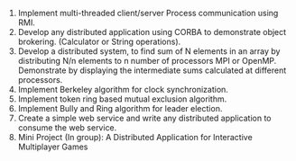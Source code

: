 1. Implement multi-threaded client/server Process communication using RMI.
2. Develop any distributed application using CORBA to demonstrate object brokering. 
(Calculator or String operations).
3. Develop a distributed system, to find sum of N elements in an array by distributing N/n elements to n 
number of processors MPI or OpenMP. Demonstrate by displaying the intermediate sums calculated 
at different processors.
4. Implement Berkeley algorithm for clock synchronization.
5. Implement token ring based mutual exclusion algorithm.
6. Implement Bully and Ring algorithm for leader election.
7. Create a simple web service and write any distributed application to consume the web service.
8. Mini Project (In group): A Distributed Application for Interactive Multiplayer Games
